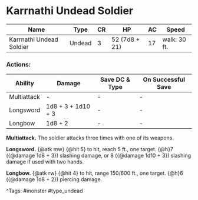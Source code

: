 # Karrnathi Undead Soldier

| Name | Type | CR | HP | AC | Speed |
|------|------|----|----|----|-------|
| Karrnathi Undead Soldier | Undead | 3 | 52 (7d8 + 21) | 17 | walk: 30 ft. |

### Actions:

| Ability | Damage | Save DC & Type | On Successful Save |
|---------|--------|----------------|--------------------|
| Multiattack | - | - | - |
| Longsword | 1d8 + 3 + 1d10 + 3 | - | - |
| Longbow | 1d8 + 2 | - | - |


**Multiattack.** The soldier attacks three times with one of its weapons.

**Longsword.** {@atk mw} {@hit 5} to hit, reach 5 ft., one target. {@h}7 ({@damage 1d8 + 3}) slashing damage, or 8 ({@damage 1d10 + 3}) slashing damage if used with two hands.

**Longbow.** {@atk rw} {@hit 4} to hit, range 150/600 ft., one target. {@h}6 ({@damage 1d8 + 2}) piercing damage.

^Tags: #monster #type_undead